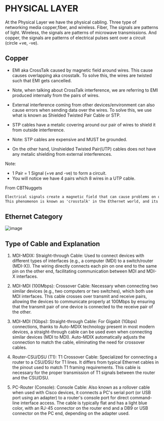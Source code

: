 # PHYSICAL LAYER
At the Physical Layer we have the physical cabling. Three type of networking media copper,fiber, and wireless.
Fiber, The signals are patterns of light. Wireless, the signals are patterns of microwave transmissions.
And copper, the signals are patterns of electrical pulses sent over a circuit (circle +ve, -ve).

## Copper
- EMI aka CrossTalk caused by magnetic field around wires. This cause causes overlapping aka crosstalk. To solve this, the wires are twisted such that EMI gets cancelled.
- Note, when talking about CrossTalk interference, we are referring to EMI produced internally from the pairs of wires.
  
- External interference coming from other devices/environment can also cause errors when sending data over the wires. To solve this, we use what is known as Shielded Twisted Pair Cable or STP.
- STP cables have a metalic covering around our pair of wires to shield it from outside interference.
- Note: STP cables are expensive and MUST be grounded.
  
- On the other hand, Unshielded Twisted Pair(UTP) cables does not have any metalic shielding from external interferences.

Note:
- 1 Pair = 1 Signal (+ve and -ve) to form a circuit.
- You will notice we have 4 pairs which 8 wires in a UTP cable.

From CBTNuggets
```markdown
Electrical signals create a magnetic field that can cause problems on other nearby wires.
This phenomenon is known as 'crosstalk' in the Ethernet world, and its effects must be reduced as much as possible to have error-free communications.

```
## Ethernet Category
![image](https://github.com/anikwai/CCNA-200-301/assets/15828026/04ad3e63-4cbf-4009-b949-9f1f532889c5)


## Type of Cable and Explanation
1. MDI-MDIX:
   Straight-through Cable: Used to connect devices with different types of interfaces (e.g., a computer (MDI) to a switch/router (MDI-X)). The wiring directly connects each pin on one end to the same pin on the other end, facilitating communication between MDI and MDI-X interfaces.
   
2. MDI-MDI (100Mbps):
    Crossover Cable: Necessary when connecting two similar devices (e.g., two computers or two switches), which both use MDI interfaces. This cable crosses over transmit and receive pairs, allowing the devices to communicate properly at 100Mbps by ensuring that the transmit pair of one device is connected to the receive pair of the other.
   
3. MDI-MDI (1Gbps):
   Straight-through Cable: For Gigabit (1Gbps) connections, thanks to Auto-MDIX technology present in most modern devices, a straight-through cable can be used even when connecting similar devices (MDI to MDI). Auto-MDIX automatically adjusts the connection to match the cable, eliminating the need for crossover cables.
   
4. Router-CSU/DSU (T1):
   T1 Crossover Cable: Specialized for connecting a router to a CSU/DSU for T1 lines. It differs from typical Ethernet cables in the pinout used to match T1 framing requirements. This cable is necessary for the proper transmission of T1 signals between the router and the CSU/DSU.
   
5. PC-Router (Console):
    Console Cable: Also known as a rollover cable when used with Cisco devices, it connects a PC's serial port (or USB port using an adapter) to a router's console port for direct command-line interface access. The cable is typically flat and has a light blue color, with an RJ-45 connector on the router end and a DB9 or USB connector on the PC end, depending on the adapter used.
